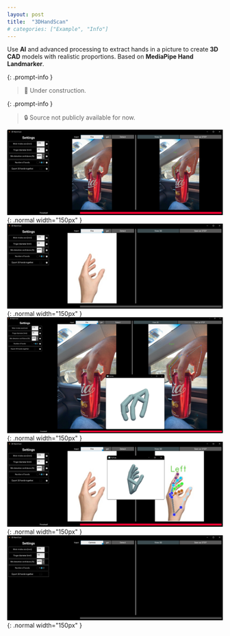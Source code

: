 ```yaml
---
layout: post
title:  "3DHandScan"
# categories: ["Example", "Info"]
---
```

Use **AI** and advanced processing to extract hands in a picture to create **3D CAD** models with realistic proportions. Based on **MediaPipe Hand Landmarker**.

{: .prompt-info }
> 🚧 Under construction.

{: .prompt-info }
> 🔒 Source not publicly available for now.

![](/assets/img/examples/gallery/3DHandScan/detect.png){: .normal width="150px" }
![](/assets/img/examples/gallery/3DHandScan/detect2.png){: .normal width="150px" }
![](/assets/img/examples/gallery/3DHandScan/detect_3d.png){: .normal width="150px" }
![](/assets/img/examples/gallery/3DHandScan/detec_3d_2.png){: .normal width="150px" }
![](/assets/img/examples/gallery/3DHandScan/main_s.png){: .normal width="150px" }
